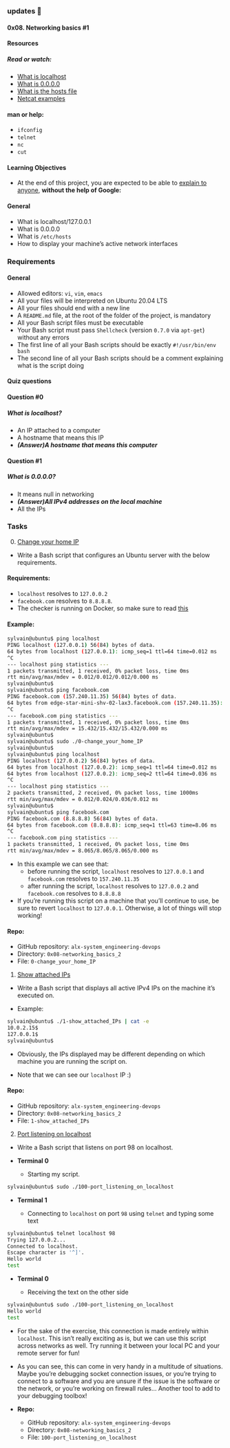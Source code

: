 ### updates 📢

#### 0x08. Networking basics #1

#### Resources
##### Read or watch:

- [What is localhost](https://en.wikipedia.org/wiki/Localhost)
- [What is 0.0.0.0](https://en.wikipedia.org/wiki/0.0.0.0)
- [What is the hosts file](https://www.makeuseof.com/tag/modify-manage-hosts-file-linux/)
- [Netcat examples](https://www.thegeekstuff.com/2012/04/nc-command-examples/)

#### man or help:

- `ifconfig`
- `telnet`
- `nc`
- `cut`

#### Learning Objectives
- At the end of this project, you are expected to be able to [explain to anyone](https://fs.blog/feynman-learning-technique/), **without the help of Google:**

#### General
- What is localhost/127.0.0.1
- What is 0.0.0.0
- What is `/etc/hosts`
- How to display your machine’s active network interfaces

### Requirements
#### General

- Allowed editors: `vi`, `vim`, `emacs`
- All your files will be interpreted on Ubuntu 20.04 LTS
- All your files should end with a new line
- A `README.md` file, at the root of the folder of the project, is mandatory
- All your Bash script files must be executable
- Your Bash script must pass `Shellcheck` (version `0.7.0` via `apt-get`) without any errors
- The first line of all your Bash scripts should be exactly `#!/usr/bin/env bash`
- The second line of all your Bash scripts should be a comment explaining what is the script doing

#### Quiz questions

#### Question #0
##### What is localhost?

- An IP attached to a computer
- A hostname that means this IP
- _**(Answer)A hostname that means this computer**_

#### Question #1
##### What is 0.0.0.0?

- It means null in networking
- _**(Answer)All IPv4 addresses on the local machine**_
- All the IPs

### Tasks

0. [Change your home IP](./0-change_your_home_IP)

- Write a Bash script that configures an Ubuntu server with the below requirements.

#### Requirements:

- `localhost` resolves to `127.0.0.2`
- `facebook.com` resolves to `8.8.8.8`.
- The checker is running on Docker, so make sure to read [this](http://blog.jonathanargentiero.com/docker-sed-cannot-rename-etcsedl8ysxl-device-or-resource-busy/)

#### Example:

```sh
sylvain@ubuntu$ ping localhost
PING localhost (127.0.0.1) 56(84) bytes of data.
64 bytes from localhost (127.0.0.1): icmp_seq=1 ttl=64 time=0.012 ms
^C
--- localhost ping statistics ---
1 packets transmitted, 1 received, 0% packet loss, time 0ms
rtt min/avg/max/mdev = 0.012/0.012/0.012/0.000 ms
sylvain@ubuntu$
sylvain@ubuntu$ ping facebook.com
PING facebook.com (157.240.11.35) 56(84) bytes of data.
64 bytes from edge-star-mini-shv-02-lax3.facebook.com (157.240.11.35): icmp_seq=1 ttl=63 time=15.4 ms
^C
--- facebook.com ping statistics ---
1 packets transmitted, 1 received, 0% packet loss, time 0ms
rtt min/avg/max/mdev = 15.432/15.432/15.432/0.000 ms
sylvain@ubuntu$
sylvain@ubuntu$ sudo ./0-change_your_home_IP
sylvain@ubuntu$
sylvain@ubuntu$ ping localhost
PING localhost (127.0.0.2) 56(84) bytes of data.
64 bytes from localhost (127.0.0.2): icmp_seq=1 ttl=64 time=0.012 ms
64 bytes from localhost (127.0.0.2): icmp_seq=2 ttl=64 time=0.036 ms
^C
--- localhost ping statistics ---
2 packets transmitted, 2 received, 0% packet loss, time 1000ms
rtt min/avg/max/mdev = 0.012/0.024/0.036/0.012 ms
sylvain@ubuntu$
sylvain@ubuntu$ ping facebook.com
PING facebook.com (8.8.8.8) 56(84) bytes of data.
64 bytes from facebook.com (8.8.8.8): icmp_seq=1 ttl=63 time=8.06 ms
^C
--- facebook.com ping statistics ---
1 packets transmitted, 1 received, 0% packet loss, time 0ms
rtt min/avg/max/mdev = 8.065/8.065/8.065/0.000 ms
```
* In this example we can see that:
	- before running the script, `localhost` resolves to `127.0.0.1` and `facebook.com` resolves to `157.240.11.35`
	- after running the script, `localhost` resolves to `127.0.0.2` and `facebook.com` resolves to `8.8.8.8`
* If you’re running this script on a machine that you’ll continue to use, be sure to revert `localhost` to `127.0.0.1`. Otherwise, a lot of things will stop working!

#### Repo:

- GitHub repository: `alx-system_engineering-devops`
- Directory: `0x08-networking_basics_2`
- File: `0-change_your_home_IP`

1. [Show attached IPs](./1-show_attached_IPs)

* Write a Bash script that displays all active IPv4 IPs on the machine it’s executed on.

- Example:
```sh
sylvain@ubuntu$ ./1-show_attached_IPs | cat -e
10.0.2.15$
127.0.0.1$
sylvain@ubuntu$
```

- Obviously, the IPs displayed may be different depending on which machine you are running the script on.

- Note that we can see our `localhost` IP :)

#### Repo:

- GitHub repository: `alx-system_engineering-devops`
- Directory: `0x08-networking_basics_2`
- File: `1-show_attached_IPs`

2. [Port listening on localhost](./100-port_listening_on_localhost)

* Write a Bash script that listens on port 98 on localhost.

* **Terminal 0**

	- Starting my script.

```sh
sylvain@ubuntu$ sudo ./100-port_listening_on_localhost
```

* **Terminal 1**

	- Connecting to `localhost` on port `98` using `telnet` and typing some text

```sh
sylvain@ubuntu$ telnet localhost 98
Trying 127.0.0.2...
Connected to localhost.
Escape character is '^]'.
Hello world
test
```

* **Terminal 0**

	- Receiving the text on the other side

```sh
sylvain@ubuntu$ sudo ./100-port_listening_on_localhost
Hello world
test
```

- For the sake of the exercise, this connection is made entirely within `localhost`. This isn’t really exciting as is, but we can use this script across networks as well. Try running it between your local PC and your remote server for fun!

- As you can see, this can come in very handy in a multitude of situations. Maybe you’re debugging socket connection issues, or you’re trying to connect to a software and you are unsure if the issue is the software or the network, or you’re working on firewall rules… Another tool to add to your debugging toolbox!

* **Repo:**

	- GitHub repository: `alx-system_engineering-devops`
	- Directory: `0x08-networking_basics_2`
	- File: `100-port_listening_on_localhost`
